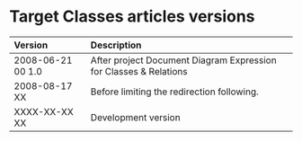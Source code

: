 ﻿Target Classes articles versions
================================

|**Version**|**Description**|
| :- | :- |
|2008-06-21 00  1.0|After project Document Diagram Expression for Classes & Relations|
|2008-08-17 XX|Before limiting the redirection following.|
|XXXX-XX-XX XX|Development version|

